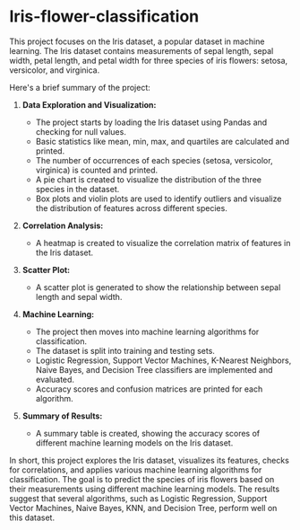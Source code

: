 # Iris-flower-classification
This project focuses on the Iris dataset, a popular dataset in machine learning. The Iris dataset contains measurements of sepal length, sepal width, petal length, and petal width for three species of iris flowers: setosa, versicolor, and virginica.

Here's a brief summary of the project:

1. **Data Exploration and Visualization:**
   - The project starts by loading the Iris dataset using Pandas and checking for null values.
   - Basic statistics like mean, min, max, and quartiles are calculated and printed.
   - The number of occurrences of each species (setosa, versicolor, virginica) is counted and printed.
   - A pie chart is created to visualize the distribution of the three species in the dataset.
   - Box plots and violin plots are used to identify outliers and visualize the distribution of features across different species.

2. **Correlation Analysis:**
   - A heatmap is created to visualize the correlation matrix of features in the Iris dataset.

3. **Scatter Plot:**
   - A scatter plot is generated to show the relationship between sepal length and sepal width.

4. **Machine Learning:**
   - The project then moves into machine learning algorithms for classification.
   - The dataset is split into training and testing sets.
   - Logistic Regression, Support Vector Machines, K-Nearest Neighbors, Naive Bayes, and Decision Tree classifiers are implemented and evaluated.
   - Accuracy scores and confusion matrices are printed for each algorithm.

5. **Summary of Results:**
   - A summary table is created, showing the accuracy scores of different machine learning models on the Iris dataset.

In short, this project explores the Iris dataset, visualizes its features, checks for correlations, and applies various machine learning algorithms for classification. The goal is to predict the species of iris flowers based on their measurements using different machine learning models. The results suggest that several algorithms, such as Logistic Regression, Support Vector Machines, Naive Bayes, KNN, and Decision Tree, perform well on this dataset.
